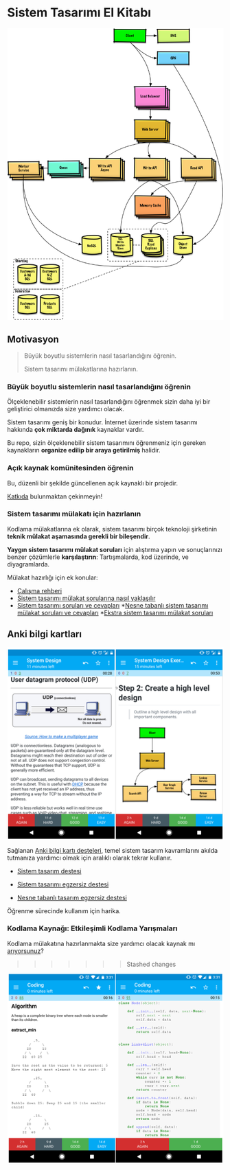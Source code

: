 # Sistem Tasarımı El Kitabı

<p align="center">
  <img src="images/jj3A5N8.png">
  <br/>
</p>

## Motivasyon

> Büyük boyutlu sistemlerin nasıl tasarlandığını öğrenin.
>
> Sistem tasarımı mülakatlarına hazırlanın.

### Büyük boyutlu sistemlerin nasıl tasarlandığını öğrenin

Ölçeklenebilir sistemlerin nasıl tasarlandığını öğrenmek sizin daha iyi bir geliştirici olmanızda size yardımcı olacak.

Sistem tasarımı geniş bir konudur. İnternet üzerinde sistem tasarımı hakkında **çok miktarda dağınık** kaynaklar vardır.

Bu repo, sizin ölçeklenebilir sistem tasarımını öğrenmeniz için gereken kaynakların **organize edilip bir araya getirilmiş** halidir.

### Açık kaynak komünitesinden öğrenin

Bu, düzenli bir şekilde güncellenen açık kaynaklı bir projedir.

[Katkıda](#contributing) bulunmaktan çekinmeyin!

### Sistem tasarımı mülakatı için hazırlanın

Kodlama mülakatlarına ek olarak, sistem tasarımı birçok teknoloji şirketinin **teknik mülakat aşamasında gerekli bir bileşendir**.

**Yaygın sistem tasarımı mülakat soruları** için alıştırma yapın ve sonuçlarınızı benzer çözümlerle **karşılaştırın**: Tartışmalarda, kod üzerinde, ve diyagramlarda.

Mülakat hazırlığı için ek konular:

* [Çalışma rehberi](#study-guide)
* [Sistem tasarımı mülakat sorularına nasıl yaklaşılır](#how-to-approach-a-system-design-interview-question)
* [Sistem tasarımı soruları ve cevapları](#system-design-interview-questions-with-solutions)
*[Nesne tabanlı sistem tasarımı mülakat soruları ve cevapları](#object-oriented-design-interview-questions-with-solutions)
*[Ekstra sistem tasarımı mülakat soruları](#additional-system-design-interview-questions)

## Anki bilgi kartları

<p align="center">
  <img src="images/zdCAkB3.png">
  <br/>
</p>

Sağlanan [Anki bilgi kartı desteleri](https://apps.ankiweb.net/), temel sistem tasarım kavramlarını akılda tutmanıza yardımcı olmak için aralıklı olarak tekrar kullanır.

* [Sistem tasarım destesi](https://github.com/donnemartin/system-design-primer/tree/master/resources/flash_cards/System%20Design.apkg)

* [Sistem tasarımı egzersiz destesi](https://github.com/donnemartin/system-design-primer/tree/master/resources/flash_cards/System%20Design%20Exercises.apkg)

* [Nesne tabanlı tasarım egzersiz destesi](https://github.com/donnemartin/system-design-primer/tree/master/resources/flash_cards/OO%20Design.apkg)

Öğrenme sürecinde kullanım için harika.

### Kodlama Kaynağı: Etkileşimli Kodlama Yarışmaları

Kodlama mülakatına hazırlanmakta size yardımcı olacak kaynak mı [arıyorsunuz](https://github.com/donnemartin/interactive-coding-challenges)?
>>>>>>> Stashed changes

<p align="center">
  <img src="images/b4YtAEN.png">
  <br/>
</p>

